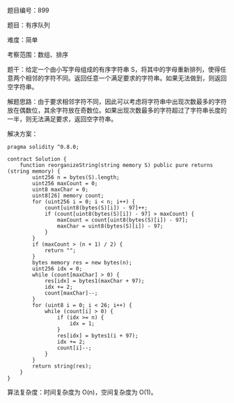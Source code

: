 题目编号：899

题目：有序队列

难度：简单

考察范围：数组、排序

题干：给定一个由小写字母组成的有序字符串 S，将其中的字母重新排列，使得任意两个相邻的字符不同。返回任意一个满足要求的字符串。如果无法做到，则返回空字符串。

解题思路：由于要求相邻字符不同，因此可以考虑将字符串中出现次数最多的字符放在偶数位，其余字符放在奇数位。如果出现次数最多的字符超过了字符串长度的一半，则无法满足要求，返回空字符串。

解决方案：

```
pragma solidity ^0.8.0;

contract Solution {
    function reorganizeString(string memory S) public pure returns (string memory) {
        uint256 n = bytes(S).length;
        uint256 maxCount = 0;
        uint8 maxChar = 0;
        uint8[26] memory count;
        for (uint256 i = 0; i < n; i++) {
            count[uint8(bytes(S)[i]) - 97]++;
            if (count[uint8(bytes(S)[i]) - 97] > maxCount) {
                maxCount = count[uint8(bytes(S)[i]) - 97];
                maxChar = uint8(bytes(S)[i]) - 97;
            }
        }
        if (maxCount > (n + 1) / 2) {
            return "";
        }
        bytes memory res = new bytes(n);
        uint256 idx = 0;
        while (count[maxChar] > 0) {
            res[idx] = bytes1(maxChar + 97);
            idx += 2;
            count[maxChar]--;
        }
        for (uint8 i = 0; i < 26; i++) {
            while (count[i] > 0) {
                if (idx >= n) {
                    idx = 1;
                }
                res[idx] = bytes1(i + 97);
                idx += 2;
                count[i]--;
            }
        }
        return string(res);
    }
}
```

算法复杂度：时间复杂度为 O(n)，空间复杂度为 O(1)。